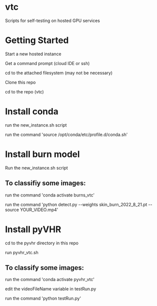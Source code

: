 # vtc
Scripts for self-testing on hosted GPU services

# Getting Started

Start a new hosted instance

Get a command prompt (cloud IDE or ssh)

cd to the attached filesystem (may not be necessary)

Clone this repo

cd to the repo (vtc)

# Install conda
run the new_instance.sh script

run the command 'source /opt/conda/etc/profile.d/conda.sh'

# Install burn model
Run the new_instance.sh script

## To classifiy some images:

run the command 'conda activate burns_vtc'

run the command 'python detect.py --weights skin_burn_2022_8_21.pt --source YOUR_VIDEO.mp4'

# Install pyVHR

cd to the pyvhr directory in this repo

run pyvhr_vtc.sh

## To classify some images:

run the command 'conda activate pyvhr_vtc'

edit the videoFileName variable in testRun.py

run the command 'python testRun.py'
